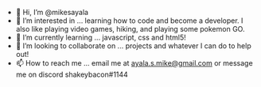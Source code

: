 - 👋 Hi, I’m @mikesayala
- 👀 I’m interested in ... learning how to code and become a developer. I also like playing video games, hiking, and playing some pokemon GO.
- 🌱 I’m currently learning ... javascript, css and html5!
- 💞️ I’m looking to collaborate on ... projects and whatever I can do to help out!
- 📫 How to reach me ... email me at ayala.s.mike@gmail.com or message me on discord shakeybacon#1144

<!---
mikesayala/mikesayala is a ✨ special ✨ repository because its `README.md` (this file) appears on your GitHub profile.
You can click the Preview link to take a look at your changes.
--->
